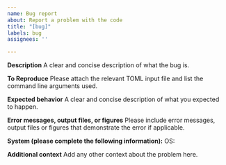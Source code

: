 ```yaml
---
name: Bug report
about: Report a problem with the code
title: "[bug]"
labels: bug
assignees: ''

---
```


**Description**
A clear and concise description of what the bug is.

**To Reproduce**
Please attach the relevant TOML input file and list the command line arguments used.

**Expected behavior**
A clear and concise description of what you expected to happen.

**Error messages, output files, or figures**
Please include error messages, output files or figures that demonstrate the error if applicable.

**System (please complete the following information):**
OS: 

**Additional context**
Add any other context about the problem here.
